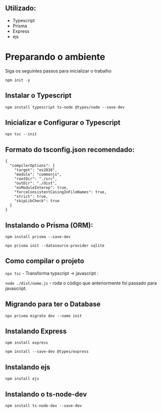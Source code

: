 ## Utilizado:

- Typescript
- Prisma
- Express
- ejs

# Preparando o ambiente

Siga os seguintes passos para inicializar o trabalho

```npm init -y```

## Instalar o Typescript

```npm install typescript ts-node @types/node --save-dev```

## Inicializar e Configurar o Typescript

```npx tsc --init```

## Formato do tsconfig.json recomendado:

```{
{
  "compilerOptions": {
    "target": "es2016",
    "module": "commonjs",
    "rootDir": "./src",
    "outDir": "./dist",
    "esModuleInterop": true,
    "forceConsistentCasingInFileNames": true,
    "strict": true,
    "skipLibCheck": true
  }
}
```

## Instalando o Prisma (ORM):

```npm install prisma --save-dev```

```npx prisma init --datasource-provider sqlite```

## Como compilar o projeto

```npx tsc``` - Transforma typscript -> javascript :

```node ./dist/nome.js``` - roda o código que anteriormente foi passado para javascript.

## Migrando para ter o Database

```npx prisma migrate dev --name init```

## Instalando Express

```npm install express```

```npm install --save-dev @types/express```

## Instalando ejs

```npm install ejs```

## Instalando o ts-node-dev

```npm install ts-node-dev --save-dev```


